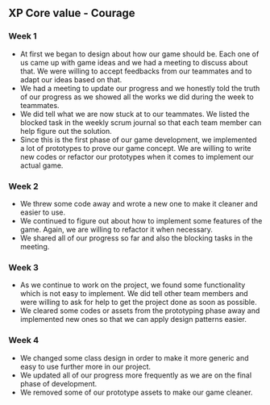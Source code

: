 ## XP Core value - Courage

### Week 1
  * At first we began to design about how our game should be. Each one of us came up with game ideas and we had a meeting to discuss about that. We were willing to accept feedbacks from our teammates and to adapt our ideas based on that.
  * We had a meeting to update our progress and we honestly told the truth of our progress as we showed all the works we did during the week to teammates.
  * We did tell what we are now stuck at to our teammates. We listed the blocked task in the weekly scrum journal so that each team member can help figure out the solution.
  * Since this is the first phase of our game development, we implemented a lot of prototypes to prove our game concept. We are willing to write new codes or refactor our prototypes when it comes to implement our actual game.

### Week 2
  * We threw some code away and wrote a new one to make it cleaner and easier to use.
  * We continued to figure out about how to implement some features of the game. Again, we are willing to refactor it when necessary.
  * We shared all of our progress so far and also the blocking tasks in the meeting.

### Week 3
  * As we continue to work on the project, we found some functionality which is not easy to implement. We did tell other team members and were willing to ask for help to get the project done as soon as possible.
  * We cleared some codes or assets from the prototyping phase away and implemented new ones so that we can apply design patterns easier.

### Week 4
  * We changed some class design in order to make it more generic and easy to use further more in our project.
  * We updated all of our progress more frequently as we are on the final phase of development.
  * We removed some of our prototype assets to make our game cleaner.
